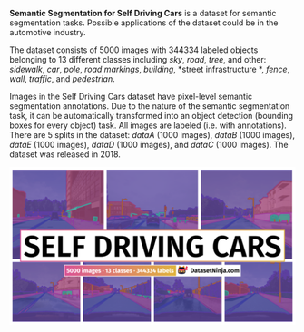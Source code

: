 **Semantic Segmentation for Self Driving Cars** is a dataset for semantic segmentation tasks. Possible applications of the dataset could be in the automotive industry. 

The dataset consists of 5000 images with 344334 labeled objects belonging to 13 different classes including *sky*, *road*, *tree*, and other: *sidewalk*, *car*, *pole*, *road markings*, *building*, *street infrastructure *, *fence*, *wall*, *traffic*, and *pedestrian*.

Images in the Self Driving Cars dataset have pixel-level semantic segmentation annotations. Due to the nature of the semantic segmentation task, it can be automatically transformed into an object detection (bounding boxes for every object) task. All images are labeled (i.e. with annotations). There are 5 splits in the dataset: *dataA* (1000 images), *dataB* (1000 images), *dataE* (1000 images), *dataD* (1000 images), and *dataC* (1000 images). The dataset was released in 2018.

<img src="https://github.com/dataset-ninja/self-driving-cars/raw/main/visualizations/poster.png">
